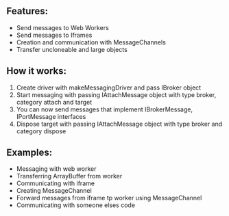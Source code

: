 ## Features:
- Send messages to Web Workers
- Send messages to Iframes
- Creation and communication with MessageChannels
- Transfer uncloneable and large objects
## How it works:
1. Create driver with makeMessagingDriver and pass IBroker object
2. Start messaging with passing IAttachMessage object with type broker, category attach and target
3. You can now send messages that implement IBrokerMessage, IPortMessage interfaces
4. Dispose target with passing IAttachMessage object with type broker and category dispose
## Examples:
- Messaging with web worker
- Transferring ArrayBuffer from worker
- Communicating with iframe
- Creating MessageChannel
- Forward messages from iframe tp worker using MessageChannel
- Communicating with someone elses code 